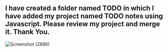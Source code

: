 ## I have created a folder named TODO in which I have added my project named TODO notes using Javascript. Please review my project and merge it. Thank You.



![Screenshot (2886)](https://user-images.githubusercontent.com/104317798/194770088-9472116d-0769-4d26-a337-86c1d0101bf7.png)
